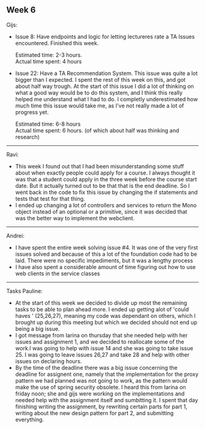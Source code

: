 ## Week 6
Gijs:
- Issue 8:  Have endpoints and logic for letting lectureres rate a TA
	Issues encountered. Finished this week.
	
	Estimated time: 2-3 hours.\
	Actual time spent: 4 hours
	
- Issue 22: Have a TA Recommendation System.
    This issue was quite a lot bigger than I expected. I spent the rest of this week on this, and got about half way trough. At the start of this issue I did a lot of thinking on what a good way would be to do this system, and I think this really helped me understand what I had to do. I completly underestimated how much time this issue would take me, as I've not really made a lot of progress yet.

	Estimated time: 6-8 hours\
	Actual time spent: 6 hours. (of which about half was thinking and research)
	
---
Ravi:
- This week I found out that I had been misunderstanding some stuff about when exactly people could apply for a course. I always thought it was that a student could apply in the three week before the course start date. But it actually turned out to be that that is the end deadline. So I went back in the code to fix this issue by changing the if statements and tests that test for that thing.
- I ended up changing a lot of controllers and services to return the Mono object instead of an optional or a primitive, since it was decided that was the better way to implement the webclient.

---
Andrei:
- I have spent the entire week solving issue #4. It was one of the very first issues solved and because of this a lot of the foundation code had to be laid. There were no specific impediments, but it was a lengthy process
- I have also spent a considerable amount of time figuring out how to use web clients in the service classes
---

Tasks Pauline:<br />
- At the start of this week we decided to divide up most the remaining tasks to be able to plan ahead more. I ended up getting alot of 'could haves ' \(25,26,27\), meaning my code was dependant on others, which I brought up during this meeting but which we decided should not end up being a big issue. 
- I got message from Iarina on thursday that she needed help with her issues and assignment 1, and we decided to reallocate some of the work.I was going to help with issue 14 and she was going to take issue 25. I was going to leave issues 26,27 and take 28 and help with other issues on declaring hours. 
- By the time of the deadline there was a big issue concerning the deadline for assignent one, namely that the implementation for the proxy pattern we had planned was not going to work, as the pattern would make the use of spring security obsolete. I heard this from Iarina on friday noon; she and gijs were working on the implementations and needed help with the assignment itself and sumbitting it. I spent that day finishing writing the assignment, by rewriting certain parts for part 1, writing about the new design pattern for part 2, and submitting everything.

